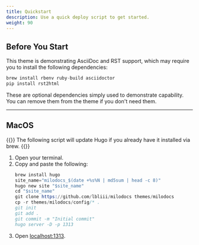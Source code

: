 ```yaml
---
title: Quickstart
description: Use a quick deploy script to get started.
weight: 90
---
```


## Before You Start

This theme is demonstrating AsciiDoc and RST support, which may require you to install the following dependencies:

```s
brew install rbenv ruby-build asciidoctor
pip install rst2html
```

These are optional dependencies simply used to demonstrate capability. You can remove them from the theme if you don't need them.

---

## MacOS 

{{<notice tip>}}
The following script will update Hugo if you already have it installed via brew.
{{</notice>}}

1. Open your terminal.
2. Copy and paste the following:
   ```s
   brew install hugo
   site_name="milodocs_$(date +%s%N | md5sum | head -c 8)"
   hugo new site "$site_name"
   cd "$site_name"
   git clone https://github.com/lbliii/milodocs themes/milodocs
   cp -r themes/milodocs/config/* .
   git init
   git add .
   git commit -m "Initial commit"
   hugo server -D -p 1313
   ```
3. Open [localhost:1313](localhost:1313).
